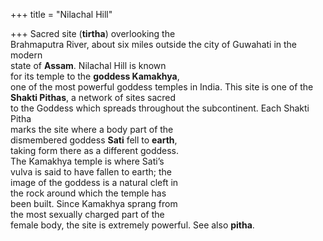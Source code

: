 +++
title = "Nilachal Hill"

+++
Sacred site (**tirtha**) overlooking the  
Brahmaputra River, about six miles outside the city of Guwahati in the modern  
state of **Assam**. Nilachal Hill is known  
for its temple to the **goddess Kamakhya**,  
one of the most powerful goddess temples in India. This site is one of the  
**Shakti Pithas**, a network of sites sacred  
to the Goddess which spreads throughout the subcontinent. Each Shakti Pitha  
marks the site where a body part of the  
dismembered goddess **Sati** fell to **earth**,  
taking form there as a different goddess.  
The Kamakhya temple is where Sati’s  
vulva is said to have fallen to earth; the  
image of the goddess is a natural cleft in  
the rock around which the temple has  
been built. Since Kamakhya sprang from  
the most sexually charged part of the  
female body, the site is extremely powerful. See also **pitha**.